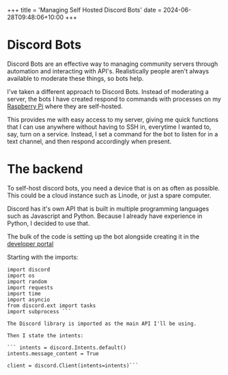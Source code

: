 +++
title = 'Managing Self Hosted Discord Bots'
date = 2024-06-28T09:48:06+10:00
+++

# Discord Bots

Discord Bots are an effective way to managing community servers through automation and interacting with API's. Realistically people aren't always available to moderate these things, so bots help.

I've taken a different approach to Discord Bots. Instead of moderating a server, the bots I have created respond to commands with processes on my [Raspberry Pi](https://rlb2310.github.io/posts/raspberry-pi-as-a-server/) where they are self-hosted.

This provides me with easy access to my server, giving me quick functions that I can use anywhere without having to SSH in, everytime I wanted to, say, turn on a service. Instead, I set a command for the bot to listen for in a text channel, and then respond accordingly when present.

# The backend

To self-host discord bots, you need a device that is on as often as possible. This could be a cloud instance such as Linode, or just a spare computer.

Discord has it's own API that is built in multiple programming languages such as Javascript and Python. Because I already have experience in Python, I decided to use that.

The bulk of the code is setting up the bot alongside creating it in the [developer portal](https://discord.com/build/app-developers)

Starting with the imports:

``` import threading
import discord
import os
import random
import requests
import time
import asyncio
from discord.ext import tasks
import subprocess ```

The Discord library is imported as the main API I'll be using.

Then I state the intents:

``` intents = discord.Intents.default()
intents.message_content = True

client = discord.Client(intents=intents)```

